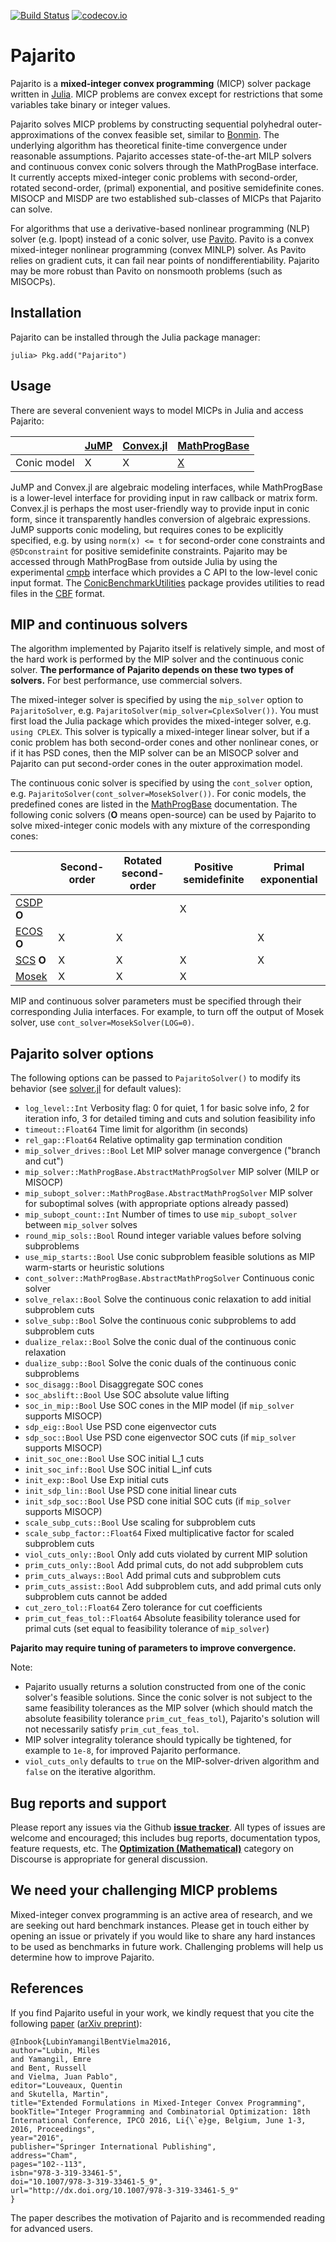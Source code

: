 [![Build Status](https://travis-ci.org/JuliaOpt/Pajarito.jl.svg?branch=master)](https://travis-ci.org/JuliaOpt/Pajarito.jl) [![codecov.io](https://codecov.io/github/JuliaOpt/Pajarito.jl/coverage.svg?branch=master)](https://codecov.io/github/JuliaOpt/Pajarito.jl?branch=master)

# Pajarito

Pajarito is a **mixed-integer convex programming** (MICP) solver package written in [Julia](http://julialang.org/). MICP problems are convex except for restrictions that some variables take binary or integer values.

Pajarito solves MICP problems by constructing sequential polyhedral outer-approximations of the convex feasible set, similar to [Bonmin](https://projects.coin-or.org/Bonmin). The underlying algorithm has theoretical finite-time convergence under reasonable assumptions. Pajarito accesses state-of-the-art MILP solvers and continuous convex conic solvers through the MathProgBase interface. It currently accepts mixed-integer conic problems with second-order, rotated second-order, (primal) exponential, and positive semidefinite cones. MISOCP and MISDP are two established sub-classes of MICPs that Pajarito can solve.

For algorithms that use a derivative-based nonlinear programming (NLP) solver (e.g. Ipopt) instead of a conic solver, use [Pavito](https://github.com/JuliaOpt/Pavito.jl). Pavito is a convex mixed-integer nonlinear programming (convex MINLP) solver. As Pavito relies on gradient cuts, it can fail near points of nondifferentiability. Pajarito may be more robust than Pavito on nonsmooth problems (such as MISOCPs).

## Installation

Pajarito can be installed through the Julia package manager:
```
julia> Pkg.add("Pajarito")
```

## Usage

There are several convenient ways to model MICPs in Julia and access Pajarito:

|             | [JuMP][JuMP-url]  | [Convex.jl][convex-url]  | [MathProgBase][mpb-url]  |
|-------------|-------------------|--------------------------|--------------------------|
| Conic model | X                 | X                        | [X][mpb-conic-url]       |

[mpb-conic-url]: http://mathprogbasejl.readthedocs.io/en/latest/conic.html
[JuMP-url]: https://github.com/JuliaOpt/JuMP.jl
[convex-url]: https://github.com/JuliaOpt/Convex.jl
[mpb-url]: https://github.com/JuliaOpt/MathProgBase.jl

JuMP and Convex.jl are algebraic modeling interfaces, while MathProgBase is a lower-level interface for providing input in raw callback or matrix form. Convex.jl is perhaps the most user-friendly way to provide input in conic form, since it transparently handles conversion of algebraic expressions. JuMP supports conic modeling, but requires cones to be explicitly specified, e.g. by using `norm(x) <= t` for second-order cone constraints and `@SDconstraint` for positive semidefinite constraints. Pajarito may be accessed through MathProgBase from outside Julia by using the experimental [cmpb](https://github.com/mlubin/cmpb) interface which provides a C API to the low-level conic input format. The [ConicBenchmarkUtilities](https://github.com/mlubin/ConicBenchmarkUtilities.jl) package provides utilities to read files in the [CBF](http://cblib.zib.de/) format.

## MIP and continuous solvers

The algorithm implemented by Pajarito itself is relatively simple, and most of the hard work is performed by the MIP solver and the continuous conic solver. **The performance of Pajarito depends on these two types of solvers.** For best performance, use commercial solvers.

The mixed-integer solver is specified by using the `mip_solver` option to `PajaritoSolver`, e.g. `PajaritoSolver(mip_solver=CplexSolver())`. You must first load the Julia package which provides the mixed-integer solver, e.g. `using CPLEX`. This solver is typically a mixed-integer linear solver, but if a conic problem has both second-order cones and other nonlinear cones, or if it has PSD cones, then the MIP solver can be an MISOCP solver and Pajarito can put second-order cones in the outer approximation model.

The continuous conic solver is specified by using the `cont_solver` option, e.g. `PajaritoSolver(cont_solver=MosekSolver())`. For conic models, the predefined cones are listed in the [MathProgBase](http://mathprogbasejl.readthedocs.io/en/latest/conic.html) documentation. The following conic solvers (**O** means open-source) can be used by Pajarito to solve mixed-integer conic models with any mixture of the corresponding cones:

|                        | Second-order | Rotated second-order | Positive semidefinite | Primal exponential |
|------------------------|--------------|----------------------|-----------------------|--------------------|
| [CSDP][csdp-url] **O** |              |                      | X                     |                    |
| [ECOS][ecos-url] **O** | X            | X                    |                       | X                  |
| [SCS][scs-url] **O**   | X            | X                    | X                     | X                  |
| [Mosek][mosek-url]     | X            | X                    | X                     |                    |

[csdp-url]: https://github.com/JuliaOpt/CSDP.jl
[ecos-url]: https://github.com/JuliaOpt/ECOS.jl
[mosek-url]: https://github.com/JuliaOpt/Mosek.jl
[scs-url]: https://github.com/JuliaOpt/SCS.jl

MIP and continuous solver parameters must be specified through their corresponding Julia interfaces. For example, to turn off the output of Mosek solver, use `cont_solver=MosekSolver(LOG=0)`.

## Pajarito solver options

The following options can be passed to `PajaritoSolver()` to modify its behavior (see [solver.jl](https://github.com/mlubin/Pajarito.jl/blob/master/src/solver.jl) for default values):

  * `log_level::Int` Verbosity flag: 0 for quiet, 1 for basic solve info, 2 for iteration info, 3 for detailed timing and cuts and solution feasibility info
  * `timeout::Float64` Time limit for algorithm (in seconds)
  * `rel_gap::Float64` Relative optimality gap termination condition
  * `mip_solver_drives::Bool` Let MIP solver manage convergence ("branch and cut")
  * `mip_solver::MathProgBase.AbstractMathProgSolver` MIP solver (MILP or MISOCP)
  * `mip_subopt_solver::MathProgBase.AbstractMathProgSolver` MIP solver for suboptimal solves (with appropriate options already passed)
  * `mip_subopt_count::Int` Number of times to use `mip_subopt_solver` between `mip_solver` solves
  * `round_mip_sols::Bool` Round integer variable values before solving subproblems
  * `use_mip_starts::Bool` Use conic subproblem feasible solutions as MIP warm-starts or heuristic solutions
  * `cont_solver::MathProgBase.AbstractMathProgSolver` Continuous conic solver
  * `solve_relax::Bool` Solve the continuous conic relaxation to add initial subproblem cuts
  * `solve_subp::Bool` Solve the continuous conic subproblems to add subproblem cuts
  * `dualize_relax::Bool` Solve the conic dual of the continuous conic relaxation
  * `dualize_subp::Bool` Solve the conic duals of the continuous conic subproblems
  * `soc_disagg::Bool` Disaggregate SOC cones
  * `soc_abslift::Bool` Use SOC absolute value lifting
  * `soc_in_mip::Bool` Use SOC cones in the MIP model (if `mip_solver` supports MISOCP)
  * `sdp_eig::Bool` Use PSD cone eigenvector cuts
  * `sdp_soc::Bool` Use PSD cone eigenvector SOC cuts (if `mip_solver` supports MISOCP)
  * `init_soc_one::Bool` Use SOC initial L_1 cuts
  * `init_soc_inf::Bool` Use SOC initial L_inf cuts
  * `init_exp::Bool` Use Exp initial cuts
  * `init_sdp_lin::Bool` Use PSD cone initial linear cuts
  * `init_sdp_soc::Bool` Use PSD cone initial SOC cuts (if `mip_solver` supports MISOCP)
  * `scale_subp_cuts::Bool` Use scaling for subproblem cuts
  * `scale_subp_factor::Float64` Fixed multiplicative factor for scaled subproblem cuts
  * `viol_cuts_only::Bool` Only add cuts violated by current MIP solution
  * `prim_cuts_only::Bool` Add primal cuts, do not add subproblem cuts
  * `prim_cuts_always::Bool` Add primal cuts and subproblem cuts
  * `prim_cuts_assist::Bool` Add subproblem cuts, and add primal cuts only subproblem cuts cannot be added
  * `cut_zero_tol::Float64` Zero tolerance for cut coefficients
  * `prim_cut_feas_tol::Float64` Absolute feasibility tolerance used for primal cuts (set equal to feasibility tolerance of `mip_solver`)

**Pajarito may require tuning of parameters to improve convergence.**

Note:
  * Pajarito usually returns a solution constructed from one of the conic solver's feasible solutions. Since the conic solver is not subject to the same feasibility tolerances as the MIP solver (which should match the absolute feasibility tolerance `prim_cut_feas_tol`), Pajarito's solution will not necessarily satisfy `prim_cut_feas_tol`.
  * MIP solver integrality tolerance should typically be tightened, for example to `1e-8`, for improved Pajarito performance.
  * `viol_cuts_only` defaults to `true` on the MIP-solver-driven algorithm and `false` on the iterative algorithm.

## Bug reports and support

Please report any issues via the Github **[issue tracker]**. All types of issues are welcome and encouraged; this includes bug reports, documentation typos, feature requests, etc. The **[Optimization (Mathematical)]** category on Discourse is appropriate for general discussion.

[issue tracker]: https://github.com/mlubin/Pajarito.jl/issues
[Optimization (Mathematical)]: https://discourse.julialang.org/c/domain/opt

## We need your challenging MICP problems

Mixed-integer convex programming is an active area of research, and we are seeking out hard benchmark instances. Please get in touch either by opening an issue or privately if you would like to share any hard instances to be used as benchmarks in future work. Challenging problems will help us determine how to improve Pajarito.

## References

If you find Pajarito useful in your work, we kindly request that you cite the following [paper](http://dx.doi.org/10.1007/978-3-319-33461-5_9) ([arXiv preprint](http://arxiv.org/abs/1511.06710)):

    @Inbook{LubinYamangilBentVielma2016,
    author="Lubin, Miles
    and Yamangil, Emre
    and Bent, Russell
    and Vielma, Juan Pablo",
    editor="Louveaux, Quentin
    and Skutella, Martin",
    title="Extended Formulations in Mixed-Integer Convex Programming",
    bookTitle="Integer Programming and Combinatorial Optimization: 18th International Conference, IPCO 2016, Li{\`e}ge, Belgium, June 1-3, 2016, Proceedings",
    year="2016",
    publisher="Springer International Publishing",
    address="Cham",
    pages="102--113",
    isbn="978-3-319-33461-5",
    doi="10.1007/978-3-319-33461-5_9",
    url="http://dx.doi.org/10.1007/978-3-319-33461-5_9"
    }

The paper describes the motivation of Pajarito and is recommended reading for advanced users.
